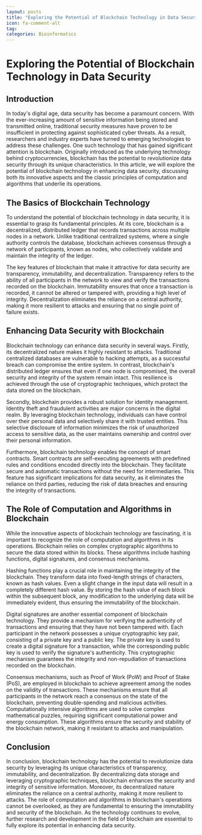 ```yaml
---
layout: posts
title: "Exploring the Potential of Blockchain Technology in Data Security"
icon: fa-comment-alt
tag:      
categories: Bioinformatics
---
```



# Exploring the Potential of Blockchain Technology in Data Security

## Introduction

In today's digital age, data security has become a paramount concern. With the ever-increasing amount of sensitive information being stored and transmitted online, traditional security measures have proven to be insufficient in protecting against sophisticated cyber threats. As a result, researchers and industry experts have turned to emerging technologies to address these challenges. One such technology that has gained significant attention is blockchain. Originally introduced as the underlying technology behind cryptocurrencies, blockchain has the potential to revolutionize data security through its unique characteristics. In this article, we will explore the potential of blockchain technology in enhancing data security, discussing both its innovative aspects and the classic principles of computation and algorithms that underlie its operations.

## The Basics of Blockchain Technology

To understand the potential of blockchain technology in data security, it is essential to grasp its fundamental principles. At its core, blockchain is a decentralized, distributed ledger that records transactions across multiple nodes in a network. Unlike traditional centralized systems, where a single authority controls the database, blockchain achieves consensus through a network of participants, known as nodes, who collectively validate and maintain the integrity of the ledger.

The key features of blockchain that make it attractive for data security are transparency, immutability, and decentralization. Transparency refers to the ability of all participants in the network to view and verify the transactions recorded on the blockchain. Immutability ensures that once a transaction is recorded, it cannot be altered or tampered with, providing a high level of integrity. Decentralization eliminates the reliance on a central authority, making it more resilient to attacks and ensuring that no single point of failure exists.

## Enhancing Data Security with Blockchain

Blockchain technology can enhance data security in several ways. Firstly, its decentralized nature makes it highly resistant to attacks. Traditional centralized databases are vulnerable to hacking attempts, as a successful breach can compromise the entire system. In contrast, blockchain's distributed ledger ensures that even if one node is compromised, the overall security and integrity of the system remain intact. This resilience is achieved through the use of cryptographic techniques, which protect the data stored on the blockchain.

Secondly, blockchain provides a robust solution for identity management. Identity theft and fraudulent activities are major concerns in the digital realm. By leveraging blockchain technology, individuals can have control over their personal data and selectively share it with trusted entities. This selective disclosure of information minimizes the risk of unauthorized access to sensitive data, as the user maintains ownership and control over their personal information.

Furthermore, blockchain technology enables the concept of smart contracts. Smart contracts are self-executing agreements with predefined rules and conditions encoded directly into the blockchain. They facilitate secure and automatic transactions without the need for intermediaries. This feature has significant implications for data security, as it eliminates the reliance on third parties, reducing the risk of data breaches and ensuring the integrity of transactions.

## The Role of Computation and Algorithms in Blockchain

While the innovative aspects of blockchain technology are fascinating, it is important to recognize the role of computation and algorithms in its operations. Blockchain relies on complex cryptographic algorithms to secure the data stored within its blocks. These algorithms include hashing functions, digital signatures, and consensus mechanisms.

Hashing functions play a crucial role in maintaining the integrity of the blockchain. They transform data into fixed-length strings of characters, known as hash values. Even a slight change in the input data will result in a completely different hash value. By storing the hash value of each block within the subsequent block, any modification to the underlying data will be immediately evident, thus ensuring the immutability of the blockchain.

Digital signatures are another essential component of blockchain technology. They provide a mechanism for verifying the authenticity of transactions and ensuring that they have not been tampered with. Each participant in the network possesses a unique cryptographic key pair, consisting of a private key and a public key. The private key is used to create a digital signature for a transaction, while the corresponding public key is used to verify the signature's authenticity. This cryptographic mechanism guarantees the integrity and non-repudiation of transactions recorded on the blockchain.

Consensus mechanisms, such as Proof of Work (PoW) and Proof of Stake (PoS), are employed in blockchain to achieve agreement among the nodes on the validity of transactions. These mechanisms ensure that all participants in the network reach a consensus on the state of the blockchain, preventing double-spending and malicious activities. Computationally intensive algorithms are used to solve complex mathematical puzzles, requiring significant computational power and energy consumption. These algorithms ensure the security and stability of the blockchain network, making it resistant to attacks and manipulation.

## Conclusion

In conclusion, blockchain technology has the potential to revolutionize data security by leveraging its unique characteristics of transparency, immutability, and decentralization. By decentralizing data storage and leveraging cryptographic techniques, blockchain enhances the security and integrity of sensitive information. Moreover, its decentralized nature eliminates the reliance on a central authority, making it more resilient to attacks. The role of computation and algorithms in blockchain's operations cannot be overlooked, as they are fundamental to ensuring the immutability and security of the blockchain. As the technology continues to evolve, further research and development in the field of blockchain are essential to fully explore its potential in enhancing data security.